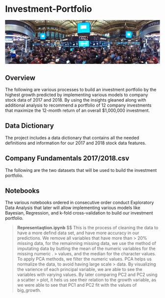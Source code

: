 # Investment-Portfolio

![](banner_project.jpg)

## Overview
The following are various processes to build an investment portfolio by the highest growth predicted by implementing various models to company stock data of 2017 and 2018. By using the insights gleaned along with additional analysis to recommend a portfolio of 12 company investments that maximize the 12-month return of an overall \$1,000,000 investment.

## Data Dictionary
The project includes a data dictionary that contains all the needed definitions and information for our 2017 and 2018 stock data features.

## Company Fundamentals 2017/2018.csv
The following are the two datasets that will be used to build the investment portfolio. 

## Notebooks
The various notebooks ordered in consecutive order conduct Exploratory Data Analysis that later will allow implementing various models like Bayesian, Regression, and k-fold cross-validation to build our investment portfolio.

> **Representaqtion.ipynb** 
> $$ This is the process of cleaning the data to have a more defind data set, and have more accuracy in our predictions. We remove all variables that have more than   > 20% missing data, for the remainning missing data, we use the method of imputating data by butting the mean of the numeric variables for the missing numeric .    > values, and the median for the character values. To apply PCA methods, we filter the numeric values. PCA helps us normalize the data, to avoid having large scale > data. By visualizing the varience of each principal variable, we are able to see the variables with varying values. By later comparing PC2 and PC2 using a scatter > plot, it hels us see their relation to the growth variable, as we were able to see that PC1 and PC2 fit with the values of big_growth.
